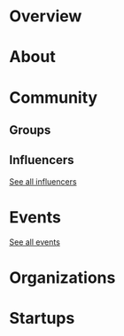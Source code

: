 




<div class=CityPageSpecific>

# Overview
<div class=overview>

</div>

# About
<div class=status>

</div>

</div>

# Community

## Groups
<div class=groups>

</div>

## Influencers
<div class=influencers>

</div>

[See all influencers](./community)
# Events
<div class=events>

</div>

[See all events](./events)
# Organizations
<div class=organizations>

</div>

# Startups
<div class=startups>


</div>



